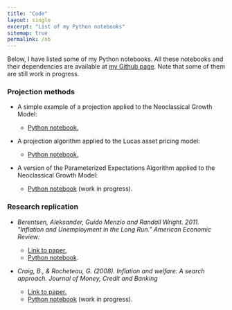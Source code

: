 ```yaml
---
title: "Code"
layout: single
excerpt: "List of my Python notebooks"
sitemap: true
permalink: /nb
---
```


Below, I have listed some of my Python notebooks. All these notebooks and their dependencies are available at [my Github page](https://github.com/maitlahcen). Note that some of them are still work in progress.

### Projection methods

* A simple example of a projection applied to the Neoclassical Growth Model: 
  - [Python notebook.](https://nbviewer.jupyter.org/github/maitlahcen/Projection/blob/master/projection_ncgm.ipynb)

* A projection algorithm applied to the Lucas asset pricing model: 
  - [Python notebook.](https://nbviewer.jupyter.org/github/maitlahcen/Projection/blob/master/projection_lucas_apm.ipynb)

* A version of the Parameterized Expectations Algorithm applied to the Neoclassical Growth Model: 
  - [Python notebook](https://nbviewer.jupyter.org/github/maitlahcen/Projection/blob/master/PEA_ncgm.ipynb) (work in progress).


### Research replication

* *Berentsen, Aleksander, Guido Menzio and Randall Wright. 2011. "Inflation and Unemployment in the Long Run." American Economic Review:*
  - [Link to paper.](https://www.aeaweb.org/articles?id=10.1257/aer.101.1.371)
  - [Python notebook](https://nbviewer.jupyter.org/github/maitlahcen/research_replication/blob/master/BMW/BMW_replication.ipynb).

* *Craig, B., & Rocheteau, G. (2008). Inflation and welfare: A search approach. Journal of Money, Credit and Banking*
  - [Link to paper.](https://www.clevelandfed.org/en/newsroom-and-events/publications/discontinued-publications/policy-discussion-papers/pdp-0612-inflation-and-welfare.aspx)
  - [Python notebook](https://nbviewer.jupyter.org/github/maitlahcen/research_replication/blob/master/Craig-Rocheteau/Craig-Rocheteau_replication.ipynb) (work in progress).
